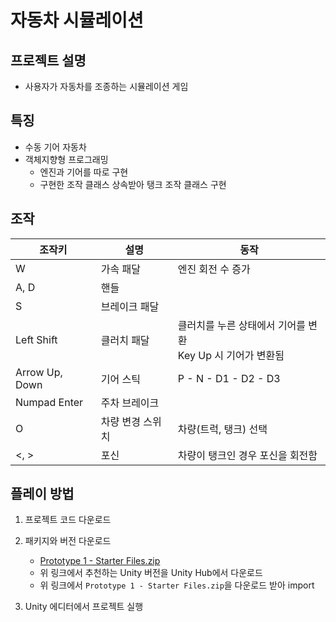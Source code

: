 # 자동차 시뮬레이션
## 프로젝트 설명
- 사용자가 자동차를 조종하는 시뮬레이션 게임

## 특징
- 수동 기어 자동차
- 객체지향형 프로그래밍
    - 엔진과 기어를 따로 구현
    - 구현한 조작 클래스 상속받아 탱크 조작 클래스 구현

## 조작
조작키|설명|동작
--|--|--
W| 가속 패달 | 엔진 회전 수 증가
A, D | 핸들
S | 브레이크 패달
Left Shift | 클러치 패달 | 클러치를 누른 상태에서 기어를 변환<br> Key Up 시 기어가 변환됨
Arrow Up, Down| 기어 스틱 | P - N - D1 - D2 - D3
Numpad Enter | 주차 브레이크
O | 차량 변경 스위치 | 차량(트럭, 탱크) 선택
<, >| 포신 | 차량이 탱크인 경우 포신을 회전함


## 플레이 방법
1. 프로젝트 코드 다운로드
2. 패키지와 버전 다운로드
    - [Prototype 1 - Starter Files.zip](https://learn.unity.com/tutorial/set-up-your-first-project-in-unity?uv=2020.3&pathwayId=5f7e17e1edbc2a5ec21a20af&missionId=5f71fe63edbc2a00200e9de0&projectId=5caccdfbedbc2a3cef0efe63#)
    - 위 링크에서 추천하는 Unity 버전을 Unity Hub에서 다운로드
    - 위 링크에서 `Prototype 1 - Starter Files.zip`을 다운로드 받아 import

3. Unity 에디터에서 프로젝트 실행